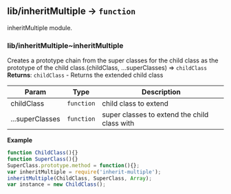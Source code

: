 <a name="module_lib/inheritMultiple"></a>
## lib/inheritMultiple → <code>function</code>
inheritMultiple module.

<a name="module_lib/inheritMultiple..inheritMultipleCreates a prototype chain from the super classes for the child classas the prototype of the child class."></a>
### lib/inheritMultiple~inheritMultipleCreates a prototype chain from the super classes for the child classas the prototype of the child class.(childClass, ...superClasses) ⇒ <code>childClass</code>
**Returns**: <code>childClass</code> - Returns the extended child class  

| Param | Type | Description |
| --- | --- | --- |
| childClass | <code>function</code> | child class to extend |
| ...superClasses | <code>function</code> | super classes to extend the child class with |

**Example**  
```javascriptfunction ChildClass(){}function SuperClass(){}SuperClass.prototype.method = function(){};var inheritMultiple = require('inherit-multiple');inheritMultiple(ChildClass, SuperClass, Array);var instance = new ChildClass();```
